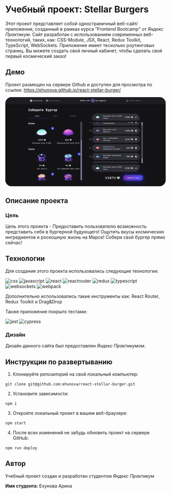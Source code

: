 # Учебный проект: Stellar Burgers
Этот проект представляет собой одностраничный веб-сайт/приложение,
созданный в рамках курса "Frontend Bootcamp" от _Яндекс Практикум_.
Сайт разработан с использованием современных веб-технологий,
таких, как: CSS-Module, JSX, React, Redux Toolkit, TypeScript, WebSockets.
Приложение имеет тесколько роутинговых страниц.
Вы можете создать свой личный кабинет, чтобы сделать свой первый космический заказ!

## Демо
Проект размещен на сервере Github и доступен для просмотра по ссылке: https://ehunova.github.io/react-stellar-burger/

![Главная страница проекта](/screen-page.png)

## Описание проекта
### Цель
Цель этого проекта - Предоставить пользователю возможность представить себя в бургерной будующего!
Ощутить вкусы космических ингредиентов и роскошную жизнь на Марсе! Собери свой бургер прямо сейчас!

## Технологии
Для создания этого проекта использовались следующие технологии:

<img src="https://raw.githubusercontent.com/danielcranney/readme-generator/main/public/icons/skills/css3-colored.svg" alt='css' height='40'/> <img src="https://cdn.jsdelivr.net/gh/devicons/devicon@latest/icons/javascript/javascript-original.svg" alt='javascript' height='40'/> <img src="https://raw.githubusercontent.com/danielcranney/readme-generator/main/public/icons/skills/react-colored.svg" alt='react' height='40'/> <img src="https://reactrouter.com/_brand/react-router-stacked-color-inverted.png" alt='reactrouter' height='40'/> <img src="https://raw.githubusercontent.com/danielcranney/readme-generator/main/public/icons/skills/redux-colored.svg" alt="redux" height="40"/> <img src="https://raw.githubusercontent.com/danielcranney/readme-generator/main/public/icons/skills/typescript-colored.svg" alt="typescript" height="40"/> <img src="https://i0.wp.com/codeitworld.com/wp-content/uploads/2017/12/websoket.png?resize=360%2C270&ssl=1&is-pending-load=1" alt="websockets" height="40" /> <img src="https://raw.githubusercontent.com/danielcranney/readme-generator/main/public/icons/skills/webpack-colored.svg" alt="webpack" height="40"/>

Дополнительно использовались такие инструменты как:
React Router, Redux Toolkit и Drag&Drop

Также приложение покрыто тестами:

<img src="https://cdn.jsdelivr.net/gh/devicons/devicon@latest/icons/jest/jest-plain.svg" alt="jest" height="40"/> <img src="https://cdn.jsdelivr.net/gh/devicons/devicon@latest/icons/cypressio/cypressio-plain.svg" alt="cypress" height="40"/>

### Дизайн
Дизайн данного сайта был предоставлен _Яндекс Практикумом_.

## Инструкции по развертыванию
1. Клонируйте репозиторий на свой локальный компьютер:
  ```
  git clone git@github.com:ehunova/react-stellar-burger.git
  ```
2. Установите зависимости:
  ```
  npm i
  ```
3. Откройте локальный проект в вашем веб-браузере:
  ```
  npm start
  ```
4. После всех изменений не забудь обновить проект на сервере GitHub:
  ```
  npm run deploy
  ```

## Автор

Учебный проект создан и разработан студентом _Яндекс Практикум_

**Имя студента:** Ехунова Арина
